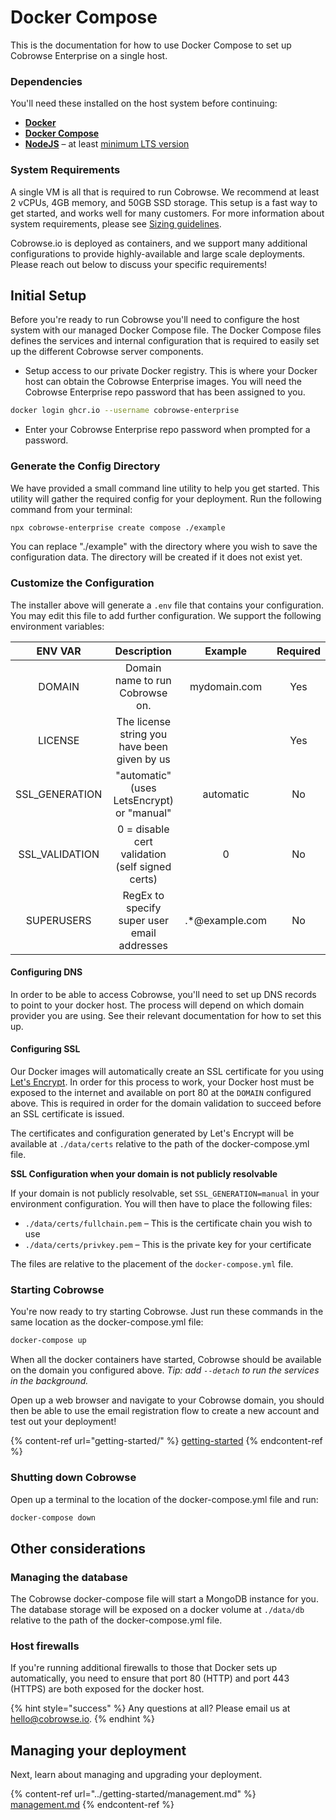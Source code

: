 # Docker Compose

This is the documentation for how to use Docker Compose to set up Cobrowse Enterprise on a single host.

### Dependencies

You'll need these installed on the host system before continuing:

* [**Docker**](https://www.docker.com)
* [**Docker Compose**](https://docs.docker.com/compose/install/)
* [**NodeJS**](https://nodejs.org/en/) – at least [minimum LTS version](https://nodejs.org/en/about/releases/)

### System Requirements

A single VM is all that is required to run Cobrowse. We recommend at least 2 vCPUs, 4GB memory, and 50GB SSD storage. This setup is a fast way to get started, and works well for many customers. For more information about system requirements, please see [Sizing guidelines](sizing-guidelines.md).

Cobrowse.io is deployed as containers, and we support many additional configurations to provide highly-available and large scale deployments. Please reach out below to discuss your specific requirements!

## Initial Setup

Before you're ready to run Cobrowse you'll need to configure the host system with our managed Docker Compose file. The Docker Compose files defines the services and internal configuration that is required to easily set up the different Cobrowse server components.

* Setup access to our private Docker registry. This is where your Docker host can obtain the Cobrowse Enterprise images. You will need the Cobrowse Enterprise repo password that has been assigned to you.

```bash
docker login ghcr.io --username cobrowse-enterprise
```

* Enter your Cobrowse Enterprise repo password when prompted for a password.

### Generate the Config Directory

We have provided a small command line utility to help you get started. This utility will gather the required config for your deployment. Run the following command from your terminal:

```bash
npx cobrowse-enterprise create compose ./example
```

You can replace "./example" with the directory where you wish to save the configuration data. The directory will be created if it does not exist yet.

### Customize the Configuration

The installer above will generate a `.env` file that contains your configuration. You may edit this file to add further configuration. We support the following environment variables:

|     ENV VAR     |                   Description                   |     Example     | Required |
| :-------------: | :---------------------------------------------: | :-------------: | :------: |
|      DOMAIN     |         Domain name to run Cobrowse on.         |   mydomain.com  |    Yes   |
|     LICENSE     |   The license string you have been given by us  |                 |    Yes   |
| SSL\_GENERATION |    "automatic" (uses LetsEncrypt) or "manual"   |    automatic    |    No    |
| SSL\_VALIDATION | 0 = disable cert validation (self signed certs) |        0        |    No    |
|    SUPERUSERS   |   RegEx to specify super user email addresses   | .\*@example.com |    No    |

#### Configuring DNS

In order to be able to access Cobrowse, you'll need to set up DNS records to point to your docker host. The process will depend on which domain provider you are using. See their relevant documentation for how to set this up.

#### Configuring SSL

Our Docker images will automatically create an SSL certificate for you using [Let's Encrypt](https://letsencrypt.org/). In order for this process to work, your Docker host must be exposed to the internet and available on port 80 at the `DOMAIN` configured above. This is required in order for the domain validation to succeed before an SSL certificate is issued.

The certificates and configuration generated by Let's Encrypt will be available at `./data/certs` relative to the path of the docker-compose.yml file.

**SSL Configuration when your domain is not publicly resolvable**

If your domain is not publicly resolvable, set `SSL_GENERATION=manual` in your environment configuration. You will then have to place the following files:

* `./data/certs/fullchain.pem` – This is the certificate chain you wish to use
* `./data/certs/privkey.pem` – This is the private key for your certificate

The files are relative to the placement of the `docker-compose.yml` file.

### Starting Cobrowse

You're now ready to try starting Cobrowse. Just run these commands in the same location as the docker-compose.yml file:

```bash
docker-compose up
```

When all the docker containers have started, Cobrowse should be available on the domain you configured above. _Tip: add `--detach` to run the services in the background._

Open up a web browser and navigate to your Cobrowse domain, you should then be able to use the email registration flow to create a new account and test out your deployment!

{% content-ref url="getting-started/" %}
[getting-started](getting-started/)
{% endcontent-ref %}

### Shutting down Cobrowse

Open up a terminal to the location of the docker-compose.yml file and run:

```bash
docker-compose down
```

## Other considerations

### Managing the database

The Cobrowse docker-compose file will start a MongoDB instance for you. The database storage will be exposed on a docker volume at `./data/db` relative to the path of the docker-compose.yml file.

### Host firewalls

If you're running additional firewalls to those that Docker sets up automatically, you need to ensure that port 80 (HTTP) and port 443 (HTTPS) are both exposed for the docker host.

{% hint style="success" %}
Any questions at all? Please email us at [hello@cobrowse.io](mailto:hello@cobrowse.io).
{% endhint %}

## Managing your deployment

Next, learn about managing and upgrading your deployment.

{% content-ref url="../getting-started/management.md" %}
[management.md](../getting-started/management.md)
{% endcontent-ref %}